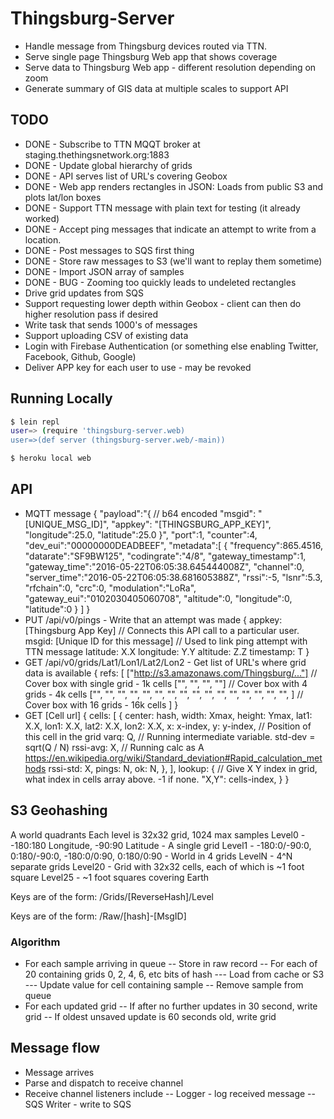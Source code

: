 
# Thingsburg-Server

- Handle message from Thingsburg devices routed via TTN.
- Serve single page Thingsburg Web app that shows coverage
- Serve data to Thingsburg Web app - different resolution depending on zoom
- Generate summary of GIS data at multiple scales to support API

## TODO
- DONE - Subscribe to TTN MQQT broker at staging.thethingsnetwork.org:1883
- DONE - Update global hierarchy of grids
- DONE - API serves list of URL's covering Geobox
- DONE - Web app renders rectangles in JSON: Loads from public S3 and plots lat/lon boxes
- DONE - Support TTN message with plain text for testing (it already worked)
- DONE - Accept ping messages that indicate an attempt to write from a location.
- DONE - Post messages to SQS first thing
- DONE - Store raw messages to S3 (we'll want to replay them sometime)
- DONE - Import JSON array of samples
- DONE - BUG - Zooming too quickly leads to undeleted rectangles
- Drive grid updates from SQS
- Support requesting lower depth within Geobox - client can then do higher resolution pass if desired
- Write task that sends 1000's of messages
- Support uploading CSV of existing data
- Login with Firebase Authentication (or something else enabling Twitter, Facebook, Github, Google)
- Deliver APP key for each user to use - may be revoked

## Running Locally

```sh
$ lein repl
user=> (require 'thingsburg-server.web)
user=>(def server (thingsburg-server.web/-main))
```

```sh
$ heroku local web
```

## API
- MQTT message
{
  "payload":"{ // b64 encoded
    "msgid": "[UNIQUE_MSG_ID]",
    "appkey": "[THINGSBURG_APP_KEY]",
    "longitude":25.0,
    "latitude":25.0
  }",
  "port":1,
  "counter":4,
  "dev_eui":"00000000DEADBEEF",
  "metadata":[
    {
      "frequency":865.4516,
      "datarate":"SF9BW125",
      "codingrate":"4/8",
      "gateway_timestamp":1,
      "gateway_time":"2016-05-22T06:05:38.645444008Z",
      "channel":0,
      "server_time":"2016-05-22T06:05:38.681605388Z",
      "rssi":-5,
      "lsnr":5.3,
      "rfchain":0,
      "crc":0,
      "modulation":"LoRa",
      "gateway_eui":"0102030405060708",
      "altitude":0,
      "longitude":0,
      "latitude":0
    }
  ]
}
- PUT /api/v0/pings - Write that an attempt was made
{
  appkey: [Thingsburg App Key] // Connects this API call to a particular user.
  msgid: [Unique ID for this message] // Used to link ping attempt with TTN message
  latitude: X.X
  longitude: Y.Y
  altitude: Z.Z
  timestamp: T
}
- GET /api/v0/grids/Lat1/Lon1/Lat2/Lon2 - Get list of URL's where grid data is available
{
  refs: [
    ["http://s3.amazonaws.com/Thingsburg/..."]  // Cover box with single grid - 1k cells
    ["", "", "", ""]                            // Cover box with 4 grids - 4k cells
    ["", "", "", "", "", "", "", "", "", "", "", "", "", "", "", "", ] // Cover box with 16 grids - 16k cells
  ]
}
- GET [Cell url]
{
  cells: [
    {
      center: hash,
      width: Xmax, height: Ymax,
      lat1: X.X, lon1: X.X,
      lat2: X.X, lon2: X.X,
      x: x-index, y: y-index, // Position of this cell in the grid
      varq: Q, // Running intermediate variable. std-dev = sqrt(Q / N)
      rssi-avg: X, // Running calc as A https://en.wikipedia.org/wiki/Standard_deviation#Rapid_calculation_methods
      rssi-std: X,
      pings: N,
      ok: N,
    },
  ],
  lookup: { // Give X Y index in grid, what index in cells array above. -1 if none.
    "X,Y": cells-index,
  }
}

## S3 Geohashing
A world quadrants
Each level is 32x32 grid, 1024 max samples
Level0 - -180:180 Longitude, -90:90 Latitude - A single grid
Level1 - -180:0/-90:0, 0:180/-90:0, -180:0/0:90, 0:180/0:90 - World in 4 grids
LevelN - 4^N separate grids
Level20 - Grid with 32x32 cells, each of which is ~1 foot square
Level25 - ~1 foot squares covering Earth

Keys are of the form: /Grids/[ReverseHash]/Level

Keys are of the form: /Raw/[hash]-[MsgID]

### Algorithm
- For each sample arriving in queue
-- Store in raw record
-- For each of 20 containing grids 0, 2, 4, 6, etc bits of hash
--- Load from cache or S3
--- Update value for cell containing sample
-- Remove sample from queue
- For each updated grid
-- If after no further updates in 30 second, write grid
-- If oldest unsaved update is 60 seconds old, write grid

## Message flow
- Message arrives
- Parse and dispatch to receive channel
- Receive channel listeners include
-- Logger - log received message
-- SQS Writer - write to SQS
